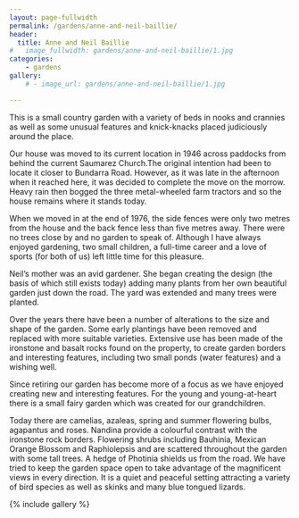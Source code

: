 ```yaml
---
layout: page-fullwidth
permalink: /gardens/anne-and-neil-baillie/
header:
  title: Anne and Neil Baillie
#   image_fullwidth: gardens/anne-and-neil-baillie/1.jpg
categories:
    - gardens
gallery:
    # - image_url: gardens/anne-and-neil-baillie/1.jpg

---
```


This is a small country garden with a variety of beds in nooks and crannies as well as some unusual features and knick-knacks placed judiciously around the place.

Our house was moved to its current location in 1946 across paddocks from behind the current Saumarez Church.The original intention had been to locate it closer to Bundarra Road. However, as it was late in the afternoon when it reached here, it was decided to complete the move on the morrow. Heavy rain then bogged the three metal-wheeled farm tractors and so the house remains where it stands today.

When we moved in at the end of 1976, the side fences were only two metres from the house and the back fence less than five metres away. There were no trees close by and no garden to speak of. Although I have always enjoyed gardening, two small children, a full-time career and a love of sports (for both of us) left little time for this pleasure.

Neil’s mother was an avid gardener. She began creating the design (the basis of which still exists today) adding many plants from her own beautiful garden just down the road. The yard was extended and many trees were planted.

Over the years there have been a number of alterations to the size and shape of the garden. Some early plantings have been removed and replaced with more suitable varieties. Extensive use has been made of the ironstone and basalt rocks found on the property, to create garden borders and interesting features, including two small ponds (water features) and a wishing well.

Since retiring our garden has become more of a focus as we have enjoyed creating new and interesting features. For the young and young-at-heart there is a small fairy garden which was created for our grandchildren.

Today there are camelias, azaleas, spring and summer flowering bulbs, agapantus and roses. Nandina provide a colourful contrast with the ironstone rock borders. Flowering shrubs including Bauhinia, Mexican Orange Blossom and Raphiolepsis and are scattered throughout the garden with some tall trees. A hedge of Photinia shields us from the road. We have tried to keep the garden space open to take advantage of the magnificent views in every direction. It is a quiet and peaceful setting attracting a variety of bird species as well as skinks and many blue tongued lizards.

{% include gallery %}